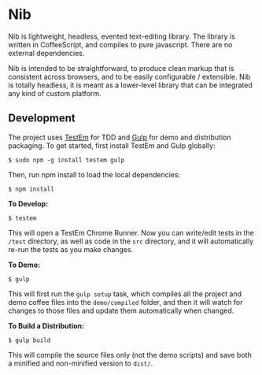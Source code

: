 Nib
===

Nib is lightweight, headless, evented text-editing library. The library is written in CoffeeScript, and compiles to pure javascript. There are no external dependencies.

Nib is intended to be straightforward, to produce clean markup that is consistent across browsers, and to be easily configurable / extensible. Nib is totally headless, it is meant as a lower-level library that can be integrated any kind of custom platform.


Development
-----------

The project uses [TestEm][1] for TDD and [Gulp][2] for demo and distribution packaging. To get started, first install TestEm and Gulp globally:

```shell
$ sudo npm -g install testem gulp
```

Then, run npm install to load the local dependencies:

```shell
$ npm install
```

**To Develop:**

```shell
$ testem
```

This will open a TestEm Chrome Runner. Now you can write/edit tests in the `/test` directory, as well as code in the `src` directory, and it will automatically re-run the tests as you make changes.

**To Demo:**

```shell
$ gulp
```

This will first run the `gulp setup` task, which compiles all the project and demo coffee files into the `demo/compiled` folder, and then it will watch for changes to those files and update them automatically when changed.

**To Build a Distribution:**

```shell
$ gulp build
```

This will compile the source files only (not the demo scripts) and save both a minified and non-minified version to `dist/`.


[1]:https://github.com/airportyh/testem
[2]: http://gulpjs.com/

